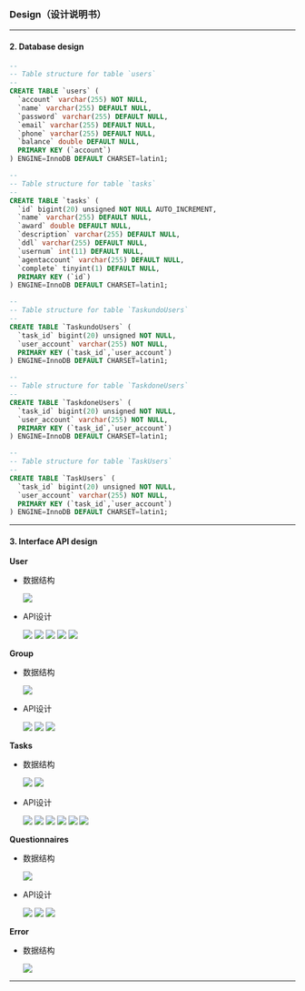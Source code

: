 ### Design（设计说明书）

---
#### 2. Database design
```sql
--
-- Table structure for table `users`
--
CREATE TABLE `users` (
  `account` varchar(255) NOT NULL,
  `name` varchar(255) DEFAULT NULL,
  `password` varchar(255) DEFAULT NULL,
  `email` varchar(255) DEFAULT NULL,
  `phone` varchar(255) DEFAULT NULL,
  `balance` double DEFAULT NULL,
  PRIMARY KEY (`account`)
) ENGINE=InnoDB DEFAULT CHARSET=latin1;
```

```sql
--
-- Table structure for table `tasks`
--
CREATE TABLE `tasks` (
  `id` bigint(20) unsigned NOT NULL AUTO_INCREMENT,
  `name` varchar(255) DEFAULT NULL,
  `award` double DEFAULT NULL,
  `description` varchar(255) DEFAULT NULL,
  `ddl` varchar(255) DEFAULT NULL,
  `usernum` int(11) DEFAULT NULL,
  `agentaccount` varchar(255) DEFAULT NULL,
  `complete` tinyint(1) DEFAULT NULL,
  PRIMARY KEY (`id`)
) ENGINE=InnoDB DEFAULT CHARSET=latin1;
```

```sql
--
-- Table structure for table `TaskundoUsers`
--
CREATE TABLE `TaskundoUsers` (
  `task_id` bigint(20) unsigned NOT NULL,
  `user_account` varchar(255) NOT NULL,
  PRIMARY KEY (`task_id`,`user_account`)
) ENGINE=InnoDB DEFAULT CHARSET=latin1;
```

```sql
--
-- Table structure for table `TaskdoneUsers`
--
CREATE TABLE `TaskdoneUsers` (
  `task_id` bigint(20) unsigned NOT NULL,
  `user_account` varchar(255) NOT NULL,
  PRIMARY KEY (`task_id`,`user_account`)
) ENGINE=InnoDB DEFAULT CHARSET=latin1;
```

```sql
--
-- Table structure for table `TaskUsers`
--
CREATE TABLE `TaskUsers` (
  `task_id` bigint(20) unsigned NOT NULL,
  `user_account` varchar(255) NOT NULL,
  PRIMARY KEY (`task_id`,`user_account`)
) ENGINE=InnoDB DEFAULT CHARSET=latin1;
```

---
#### 3. Interface API design 

**User**
- 数据结构

    ![](pics/API/Model1.png)
- API设计

    ![](pics/API/API1.png)
    ![](pics/API/API2.png)
    ![](pics/API/API3.png)
    ![](pics/API/API4.png)
    ![](pics/API/API5.png)

**Group**
- 数据结构

    ![](pics/API/Model2.png)
- API设计

    ![](pics/API/API6.png)
    ![](pics/API/API7.png)
    ![](pics/API/API8.png)

**Tasks**
- 数据结构

    ![](pics/API/Model3.png)
    ![](pics/API/Model4.png)
- API设计

    ![](pics/API/API9.png)
    ![](pics/API/API10.png)
    ![](pics/API/API11.png)
    ![](pics/API/API12.png)
    ![](pics/API/API13.png)
    ![](pics/API/API14.png)

**Questionnaires**
- 数据结构

    ![](pics/API/Model6.png)
- API设计

    ![](pics/API/API15.png)
    ![](pics/API/API16.png)
    ![](pics/API/API17.png)


**Error**
- 数据结构

    ![](pics/API/Model5.png)

---
